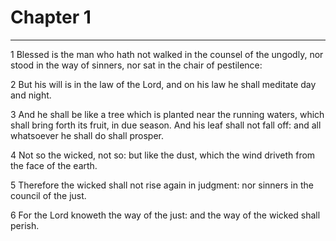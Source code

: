 # Chapter 1

***

1 Blessed is the man who hath not walked in the counsel of the ungodly, nor stood in the way of sinners, nor sat in the chair of pestilence:

2 But his will is in the law of the Lord, and on his law he shall meditate day and night.

3 And he shall be like a tree which is planted near the running waters, which shall bring forth its fruit, in due season. And his leaf shall not fall off: and all whatsoever he shall do shall prosper.

4 Not so the wicked, not so: but like the dust, which the wind driveth from the face of the earth.

5 Therefore the wicked shall not rise again in judgment: nor sinners in the council of the just.

6 For the Lord knoweth the way of the just: and the way of the wicked shall perish.

